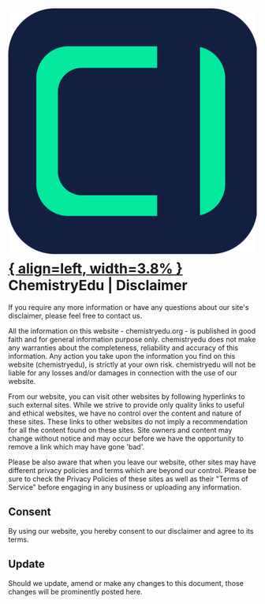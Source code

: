# [![ChemistryEdu Logo](../images/favicon.svg){ align=left, width=3.8% }](/)  ChemistryEdu | Disclaimer

If you require any more information or have any questions about our site's disclaimer, please feel free to contact us.

All the information on this website - chemistryedu.org - is published in good faith and for general information purpose only. chemistryedu does not make any warranties about the completeness, reliability and accuracy of this information. Any action you take upon the information you find on this website (chemistryedu), is strictly at your own risk. chemistryedu will not be liable for any losses and/or damages in connection with the use of our website.

From our website, you can visit other websites by following hyperlinks to such external sites. While we strive to provide only quality links to useful and ethical websites, we have no control over the content and nature of these sites. These links to other websites do not imply a recommendation for all the content found on these sites. Site owners and content may change without notice and may occur before we have the opportunity to remove a link which may have gone 'bad'.

Please be also aware that when you leave our website, other sites may have different privacy policies and terms which are beyond our control. Please be sure to check the Privacy Policies of these sites as well as their "Terms of Service" before engaging in any business or uploading any information.

## Consent

By using our website, you hereby consent to our disclaimer and agree to its terms.

## Update

Should we update, amend or make any changes to this document, those changes will be prominently posted here.